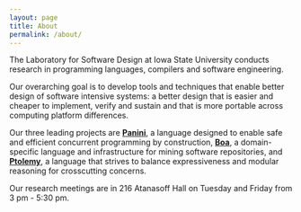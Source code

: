 ```yaml
---
layout: page
title: About
permalink: /about/
---
```


The Laboratory for Software Design at Iowa State University conducts research in
programming languages, compilers and software engineering.

Our overarching goal is to develop tools and techniques that enable better
design of software intensive systems: a better design that is easier and cheaper
to implement, verify and sustain and that is more portable across computing
platform differences.

Our three leading projects are [**Panini**](http://paninij.org), a language
designed to enable safe and efficient concurrent programming by construction,
[**Boa**](http://boa.cs.iastate.edu), a domain-specific language and
infrastructure for mining software repositories, and
[**Ptolemy**](http://ptolemy.cs.iastate.edu), a language that strives to balance
expressiveness and modular reasoning for crosscutting concerns.

Our research meetings are in 216 Atanasoff Hall on Tuesday and Friday from 3 pm - 5:30 pm.
